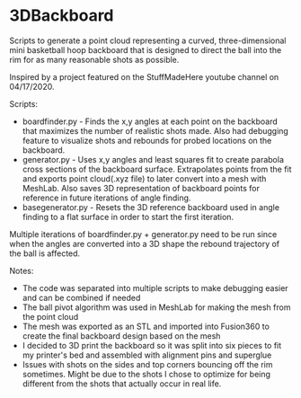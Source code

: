 # 3DBackboard

Scripts to generate a point cloud representing a curved, three-dimensional mini basketball hoop backboard that is designed to direct the ball into the rim for as many reasonable shots as possible. 

Inspired by a project featured on the StuffMadeHere youtube channel on 04/17/2020.

Scripts:
* boardfinder.py - Finds the x,y angles at each point on the backboard that maximizes the number of realistic shots made. Also had debugging feature to visualize shots and rebounds for probed locations on the backboard.
* generator.py - Uses x,y angles and least squares fit to create parabola cross sections of the backboard surface. Extrapolates points from the fit and exports point cloud(.xyz file) to later convert into a mesh with MeshLab. Also saves 3D representation of backboard points for reference in future iterations of angle finding.
* basegenerator.py - Resets the 3D reference backboard used in angle finding to a flat surface in order to start the first iteration.

Multiple iterations of boardfinder.py + generator.py need to be run since when the angles are converted into a 3D shape the rebound trajectory of the ball is affected.

Notes:
* The code was separated into multiple scripts to make debugging easier and can be combined if needed
* The ball pivot algorithm was used in MeshLab for making the mesh from the point cloud
* The mesh was exported as an STL and imported into Fusion360 to create the final backboard design based on the mesh
* I decided to 3D print the backboard so it was split into six pieces to fit my printer's bed and assembled with alignment pins and superglue
* Issues with shots on the sides and top corners bouncing off the rim sometimes. Might be due to the shots I chose to optimize for being different from the shots that actually occur in real life.
